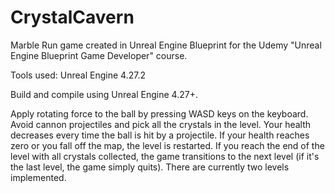 # CrystalCavern

Marble Run game created in Unreal Engine Blueprint for the Udemy "Unreal Engine Blueprint Game Developer" course. 

Tools used: Unreal Engine 4.27.2

Build and compile using Unreal Engine 4.27+.

Apply rotating force to the ball by pressing WASD keys on the keyboard. Avoid cannon projectiles and pick all the crystals in the level. Your health decreases every time the ball is hit by a projectile. If your health reaches zero or you fall off the map, the level is restarted. If you reach the end of the level with all crystals collected, the game transitions to the next level (if it's the last level, the game simply quits). There are currently two levels implemented.
